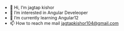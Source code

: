 - 👋 Hi, I’m jagtap kishor
- 👀 I’m interested in Angular Develeoper
- 🌱 I’m currently learning Angular12
- 📫 How to reach me mail jagtapkishor104@gmail.com
